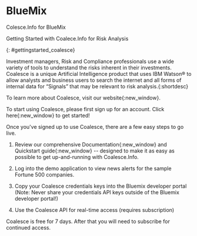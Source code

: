 # BlueMix
Colesce.Info for BlueMix

Getting Started with Coalece.Info for Risk Analysis

{: #gettingstarted_coalesce}

Investment managers, Risk and Compliance professionals use a wide variety of tools to understand the risks inherent in their investments. Coalesce is a unique Artificial Intelligence product that uses IBM Watson® to allow analysts and business users to search the internet and all forms of internal data for “Signals” that may be relevant to risk analysis.{:shortdesc}

To learn more about Coalesce, visit our website{:new_window}.

To start using Coalesce, please first sign up for an account. Click here{:new_window} to get started!

Once you've signed up to use Coalesce, there are a few easy steps to go live.

1.	Review our comprehensive Documentation{:new_window} and Quickstart guide{:new_window} -- designed to make it as easy as possible to get up-and-running with Coalesce.Info.

2.	Log into the demo application to view news alerts for the sample Fortune 500 companies.
  
3.	Copy your Coalesce credentials keys into the Bluemix developer portal (Note: Never share your credentials API keys outside of the Bluemix developer portal!)

4.	Use the Coalesce API for real-time access (requires subscription) 


Coalesce is free for 7 days. After that you will need to subscribe for continued access.
